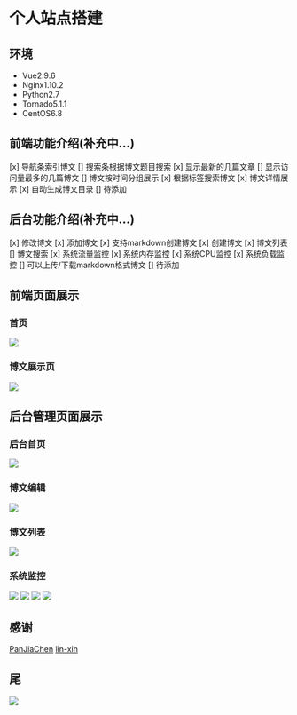# 个人站点搭建

## 环境
- Vue2.9.6
- Nginx1.10.2
- Python2.7
- Tornado5.1.1
- CentOS6.8

## 前端功能介绍(补充中...)
[x] 导航条索引博文
[] 搜索条根据博文题目搜索
[x] 显示最新的几篇文章
[] 显示访问量最多的几篇博文
[] 博文按时间分组展示
[x] 根据标签搜索博文
[x] 博文详情展示
[x] 自动生成博文目录
[] 待添加

## 后台功能介绍(补充中...)
[x] 修改博文
[x] 添加博文
[x] 支持markdown创建博文
[x] 创建博文
[x] 博文列表
[] 博文搜索
[x] 系统流量监控
[x] 系统内存监控
[x] 系统CPU监控
[x] 系统负载监控
[] 可以上传/下载markdown格式博文
[] 待添加

## 前端页面展示
### 首页
![](./html.png)

### 博文展示页
![](./html1.png)

## 后台管理页面展示
### 后台首页
![](./html2.png)

### 博文编辑
![](./html3.png)

### 博文列表
![](./html4.png)

### 系统监控
![](./html5.png)
![](./html6.png)
![](./html7.png)
![](./html8.png)

## 感谢
[PanJiaChen](https://github.com/PanJiaChen/vue-element-admin) 
[lin-xin](https://github.com/lin-xin/vue-manage-system)

## 尾
![](./float.png)